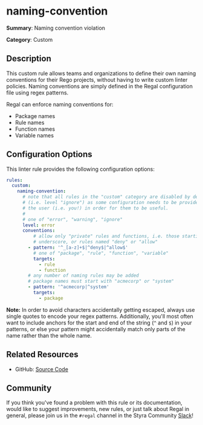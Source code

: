 # naming-convention

**Summary**: Naming convention violation

**Category**: Custom

## Description

This custom rule allows teams and organizations to define their own naming conventions for their Rego projects, without
having to write custom linter policies. Naming conventions are simply defined in the Regal configuration file using
regex patterns.

Regal can enforce naming conventions for:

- Package names
- Rule names
- Function names
- Variable names

## Configuration Options

This linter rule provides the following configuration options:

```yaml
rules:
  custom:
    naming-convention:
      # note that all rules in the "custom" category are disabled by default
      # (i.e. level "ignore") as some configuration needs to be provided by
      # the user (i.e. you!) in order for them to be useful.
      #
      # one of "error", "warning", "ignore"
      level: error
      conventions:
          # allow only "private" rules and functions, i.e. those starting with
          # underscore, or rules named "deny" or "allow"
        - pattern: '^_[a-z]+$|^deny$|^allow$'
          # one of "package", "rule", "function", "variable"
          targets:
            - rule
            - function
        # any number of naming rules may be added
        # package names must start with "acmecorp" or "system"
        - pattern: '^acmecorp|^system'
          targets:
            - package
```

**Note:** In order to avoid characters accidentally getting escaped, always use single quotes to encode your regex
patterns. Additionally, you'll most often want to include anchors for the start and end of the string (`^` and `$`) in
your patterns, or else your pattern might accidentally match only parts of the name rather than the whole name.

## Related Resources

- GitHub: [Source Code](https://github.com/open-policy-agent/regal/blob/main/bundle/regal/rules/custom/naming-convention/naming_convention.rego)

## Community

If you think you've found a problem with this rule or its documentation, would like to suggest improvements, new rules,
or just talk about Regal in general, please join us in the `#regal` channel in the Styra Community
[Slack](https://inviter.co/styra)!
